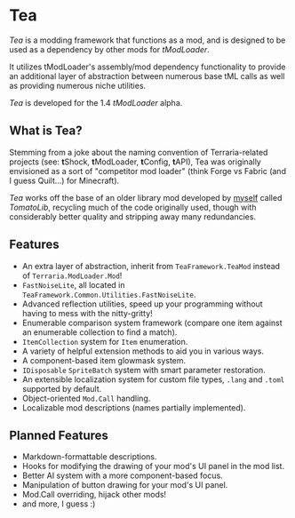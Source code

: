 # Tea
_Tea_ is a modding framework that functions as a mod, and is designed to be used as a dependency by other mods for _tModLoader_.

It utilizes tModLoader's assembly/mod dependency functionality to provide an additional layer of abstraction between numerous base tML calls as well as providing numerous niche utilities.

_Tea_ is developed for the 1.4 _tModLoader_ alpha.

## What is Tea?
Stemming from a joke about the naming convention of Terraria-related projects (see: **t**Shock, **t**ModLoader, **t**Config, **t**API), Tea was originally envisioned as a sort of "competitor mod loader" (think Forge vs Fabric (and I guess Quilt...) for Minecraft).

_Tea_ works off the base of an older library mod developed by [myself](https://github.com/Steviegt6) called _TomatoLib_, recycling much of the code originally used, though with considerably better quality and stripping away many redundancies.

## Features
* An extra layer of abstraction, inherit from `TeaFramework.TeaMod` instead of `Terraria.ModLoader.Mod`!
* `FastNoiseLite`, all located in `TeaFramework.Common.Utilities.FastNoiseLite`.
* Advanced reflection utilities, speed up your programming without having to mess with the nitty-gritty!
* Enumerable comparison system framework (compare one item against an enumerable collection to find a match).
* `ItemCollection` system for `Item` enumeration.
* A variety of helpful extension methods to aid you in various ways.
* A component-based item glowmask system.
* `IDisposable` `SpriteBatch` system with smart parameter restoration.
* An extensible localization system for custom file types, `.lang` and `.toml` supported by default.
* Object-oriented `Mod.Call` handling.
* Localizable mod descriptions (names partially implemented).

## Planned Features
* Markdown-formattable descriptions.
* Hooks for modifying the drawing of your mod's UI panel in the mod list.
* Better AI system with a more component-based focus.
* Manipulation of button drawing for your mod's UI panel.
* Mod.Call overriding, hijack other mods!
* and more, I guess :)
